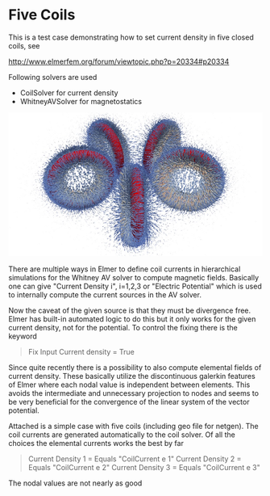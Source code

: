 # Five Coils

This is a test case demonstrating how to set current density in five closed coils, see

http://www.elmerfem.org/forum/viewtopic.php?p=20334#p20334

Following solvers are used
- CoilSolver for current density
- WhitneyAVSolver for magnetostatics

![Magnetic flux density](FiveCoilsMagVec_960x512.jpg)


There are multiple ways in Elmer to define coil currents in hierarchical
simulations for the Whitney AV solver to compute magnetic fields.
Basically one can give "Current Density i", i=1,2,3 or
"Electric Potential" which is used to internally compute the current sources in the AV solver.

Now the caveat of the given source is that they must be divergence free.
Elmer has built-in automated logic to do this but it only works for the given current density,
not for the potential. To control the fixing there is the keyword

> Fix Input Current density = True

Since quite recently there is a possibility to also compute elemental fields of current density.
These basically utilize the discontinuous galerkin features of Elmer where each nodal value is
independent between elements. This avoids the intermediate and unnecessary projection to nodes
and seems to be very beneficial for the convergence of the linear system of the vector potential.

Attached is a simple case with five coils (including geo file for netgen). The coil currents
are generated automatically to the coil solver. Of all the choices the elemental currents works the best by far

> Current Density 1 = Equals "CoilCurrent e 1"
> Current Density 2 = Equals "CoilCurrent e 2"
> Current Density 3 = Equals "CoilCurrent e 3"

The nodal values are not nearly as good 